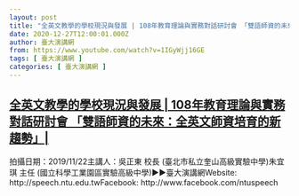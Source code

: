 ```yaml
---
layout: post
title: "全英文教學的學校現況與發展 | 108年教育理論與實務對話研討會 「雙語師資的未來：全英文師資培育的新趨勢」|"
date: 2020-12-27T12:00:01.000Z
author: 臺大演講網
from: https://www.youtube.com/watch?v=1IGyWjj16GE
tags: [ 臺大演講網 ]
categories: [ 臺大演講網 ]
---
```

<!--1609070401000-->
[全英文教學的學校現況與發展 | 108年教育理論與實務對話研討會 「雙語師資的未來：全英文師資培育的新趨勢」|](https://www.youtube.com/watch?v=1IGyWjj16GE)
------

<div>
拍攝日期：2019/11/22主講人：吳正東 校長  (臺北市私立奎山高級實驗中學)朱宜琪 主任  (國立科學工業園區實驗高級中學)►►臺大演講網Website: http://speech.ntu.edu.twFacebook: http://www.facebook.com/ntuspeech
</div>
